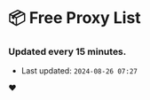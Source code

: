 # :package: Free Proxy List
### Updated every 15 minutes.

- Last updated: `2024-08-26 07:27`

:heart:
